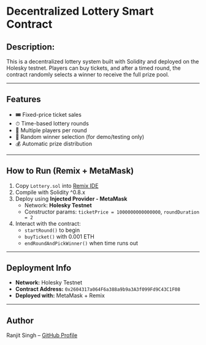 # Decentralized Lottery Smart Contract

## Description:
This is a decentralized lottery system built with Solidity and deployed on the Holesky testnet. Players can buy tickets, and after a timed round, the contract randomly selects a winner to receive the full prize pool.

---

## Features
- 🎟 Fixed-price ticket sales
- ⏱ Time-based lottery rounds
- 👥 Multiple players per round
- 🎲 Random winner selection (for demo/testing only)
- 💰 Automatic prize distribution

---

## How to Run (Remix + MetaMask)

1. Copy `Lottery.sol` into [Remix IDE](https://remix.ethereum.org)
2. Compile with Solidity ^0.8.x
3. Deploy using **Injected Provider - MetaMask**
   - Network: **Holesky Testnet**
   - Constructor params: `ticketPrice = 1000000000000000`, `roundDuration = 2`
4. Interact with the contract:
   - `startRound()` to begin
   - `buyTicket()` with 0.001 ETH
   - `endRoundAndPickWinner()` when time runs out

---

## Deployment Info

- **Network:** Holesky Testnet
- **Contract Address:** `0x2604317a064F6a388a9b9a3A3f099Fd9C43C1F08`
- **Deployed with:** MetaMask + Remix

---

## Author

Ranjit Singh – [GitHub Profile](https://github.com/rnjxt)

